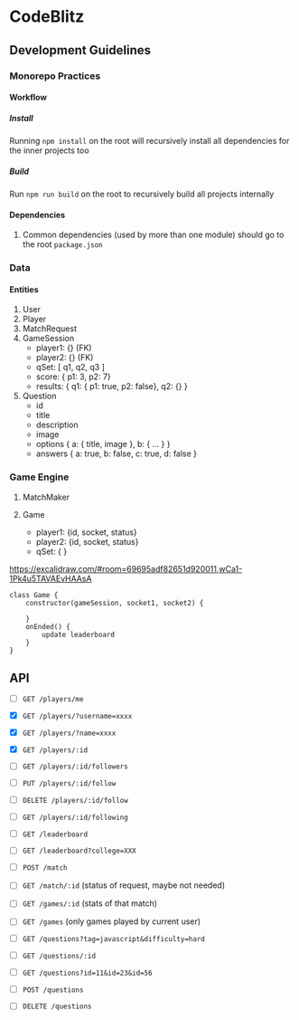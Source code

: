 # CodeBlitz

## Development Guidelines 

### Monorepo Practices

#### Workflow

##### Install
Running `npm install` on the root will recursively install all dependencies
for the inner projects too

##### Build
Run `npm run build` on the root to recursively build all projects internally

#### Dependencies
1. Common dependencies (used by more than one module) should go to the root `package.json`


### Data
#### Entities

1. User
2. Player
3. MatchRequest
4. GameSession
    - player1: {} (FK)
    - player2: {} (FK)
    - qSet: \[ q1, q2, q3 \]
    - score: { p1: 3, p2: 7}
    - results: { q1: { p1: true, p2: false}, q2: {}  }
5. Question
    - id
    - title
    - description
    - image
    - options { a: { title, image }, b: { ... }  }
    - answers { a: true, b: false, c: true, d: false }



### Game Engine

1. MatchMaker

2. Game
    - player1: {id, socket, status}
    - player2: {id, socket, status}
    - qSet: {  }

https://excalidraw.com/#room=69695adf82651d920011,wCa1-1Pk4u5TAVAEvHAAsA

    class Game {
        constructor(gameSession, socket1, socket2) {

        }
        onEnded() {
            update leaderboard
        }
    }


 ## API


- [ ] `GET /players/me`

- [x] `GET /players/?username=xxxx`

- [x] `GET /players/?name=xxxx`

- [x] `GET /players/:id`

- [ ] `GET /players/:id/followers`

- [ ] `PUT /players/:id/follow`

- [ ] `DELETE /players/:id/follow`

- [ ] `GET /players/:id/following`

- [ ] `GET /leaderboard`

- [ ] `GET /leaderboard?college=XXX`

- [ ] `POST /match`

- [ ] `GET /match/:id` (status of request, maybe not needed)

- [ ] `GET /games/:id`  (stats of that match)

- [ ] `GET /games` (only games played by current user)

- [ ] `GET /questions?tag=javascript&difficulty=hard`

- [ ] `GET /questions/:id`

- [ ] `GET /questions?id=11&id=23&id=56`

- [ ] `POST /questions`

- [ ] `DELETE /questions`


